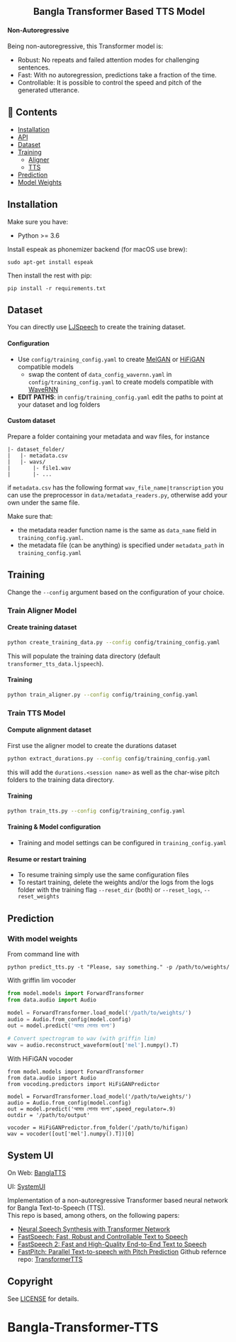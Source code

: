 <h2 align="center">
<p>Bangla Transformer Based TTS Model</p>
</h2>

#### Non-Autoregressive

Being non-autoregressive, this Transformer model is:

- Robust: No repeats and failed attention modes for challenging sentences.
- Fast: With no autoregression, predictions take a fraction of the time.
- Controllable: It is possible to control the speed and pitch of the generated utterance.

## 📖 Contents

- [Installation](#installation)
- [API](#pre-trained-ljspeech-api)
- [Dataset](#dataset)
- [Training](#training)
  - [Aligner](#train-aligner-model)
  - [TTS](#train-tts-model)
- [Prediction](#prediction)
- [Model Weights](#model-weights)

## Installation

Make sure you have:

- Python >= 3.6

Install espeak as phonemizer backend (for macOS use brew):

```
sudo apt-get install espeak
```

Then install the rest with pip:

```
pip install -r requirements.txt
```

## Dataset

You can directly use [LJSpeech](https://keithito.com/LJ-Speech-Dataset/) to create the training dataset.

#### Configuration

- Use `config/training_config.yaml` to create [MelGAN](https://github.com/seungwonpark/melgan) or [HiFiGAN](https://github.com/jik876/hifi-gan) compatible models
  - swap the content of `data_config_wavernn.yaml` in `config/training_config.yaml` to create models compatible with [WaveRNN](https://github.com/fatchord/WaveRNN)
- **EDIT PATHS**: in `config/training_config.yaml` edit the paths to point at your dataset and log folders

#### Custom dataset

Prepare a folder containing your metadata and wav files, for instance

```
|- dataset_folder/
|   |- metadata.csv
|   |- wavs/
|       |- file1.wav
|       |- ...
```

if `metadata.csv` has the following format
`wav_file_name|transcription`
you can use the preprocessor in `data/metadata_readers.py`, otherwise add your own under the same file.

Make sure that:

- the metadata reader function name is the same as `data_name` field in `training_config.yaml`.
- the metadata file (can be anything) is specified under `metadata_path` in `training_config.yaml`

## Training

Change the `--config` argument based on the configuration of your choice.

### Train Aligner Model

#### Create training dataset

```bash
python create_training_data.py --config config/training_config.yaml
```

This will populate the training data directory (default `transformer_tts_data.ljspeech`).

#### Training

```bash
python train_aligner.py --config config/training_config.yaml
```

### Train TTS Model

#### Compute alignment dataset

First use the aligner model to create the durations dataset

```bash
python extract_durations.py --config config/training_config.yaml
```

this will add the `durations.<session name>` as well as the char-wise pitch folders to the training data directory.

#### Training

```bash
python train_tts.py --config config/training_config.yaml
```

#### Training & Model configuration

- Training and model settings can be configured in `training_config.yaml`

#### Resume or restart training

- To resume training simply use the same configuration files
- To restart training, delete the weights and/or the logs from the logs folder with the training flag `--reset_dir` (both) or `--reset_logs`, `--reset_weights`

## Prediction

### With model weights

From command line with

```commandline
python predict_tts.py -t "Please, say something." -p /path/to/weights/
```

With griffin lim vocoder

```python
from model.models import ForwardTransformer
from data.audio import Audio

model = ForwardTransformer.load_model('/path/to/weights/')
audio = Audio.from_config(model.config)
out = model.predict('আমার সোনার বাংলা')

# Convert spectrogram to wav (with griffin lim)
wav = audio.reconstruct_waveform(out['mel'].numpy().T)
```

With HiFiGAN vocoder

```
from model.models import ForwardTransformer
from data.audio import Audio
from vocoding.predictors import HiFiGANPredictor

model = ForwardTransformer.load_model('/path/to/weights/')
audio = Audio.from_config(model.config)
out = model.predict('আমার সোনার বাংলা',speed_regulator=.9)
outdir = '/path/to/output'

vocoder = HiFiGANPredictor.from_folder('/path/to/hifigan)
wav = vocoder([out['mel'].numpy().T])[0]

```

## System UI

On Web: [BanglaTTS](https://shahriarru.github.io/Bangla-Transformer-TTS/UI/templates/index.html)

UI:
[SystemUI](https://github.com/ShahriarRu/Bangla-Transformer-TTS/blob/main/ui.png)

Implementation of a non-autoregressive Transformer based neural network for Bangla Text-to-Speech (TTS). <br>
This repo is based, among others, on the following papers:

- [Neural Speech Synthesis with Transformer Network](https://arxiv.org/abs/1809.08895)
- [FastSpeech: Fast, Robust and Controllable Text to Speech](https://arxiv.org/abs/1905.09263)
- [FastSpeech 2: Fast and High-Quality End-to-End Text to Speech](https://arxiv.org/abs/2006.04558)
- [FastPitch: Parallel Text-to-speech with Pitch Prediction](https://fastpitch.github.io/)
  Github refernce repo: [TransformerTTS](https://github.com/as-ideas/TransformerTTS)

## Copyright

See [LICENSE](LICENSE) for details.

# Bangla-Transformer-TTS
